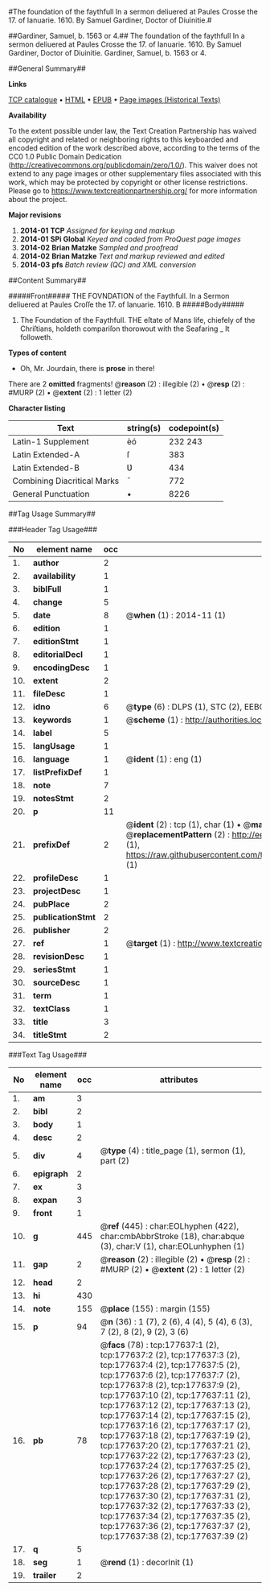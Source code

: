 #The foundation of the faythfull In a sermon deliuered at Paules Crosse the 17. of Ianuarie. 1610. By Samuel Gardiner, Doctor of Diuinitie.#

##Gardiner, Samuel, b. 1563 or 4.##
The foundation of the faythfull In a sermon deliuered at Paules Crosse the 17. of Ianuarie. 1610. By Samuel Gardiner, Doctor of Diuinitie.
Gardiner, Samuel, b. 1563 or 4.

##General Summary##

**Links**

[TCP catalogue](http://www.ota.ox.ac.uk/tcp/)  • 
[HTML](http://tei.it.ox.ac.uk/tcp/Texts-HTML/free/B13/B13700.html)  • 
[EPUB](http://tei.it.ox.ac.uk/tcp/Texts-EPUB/free/B13/B13700.epub) • 
[Page images (Historical Texts)](https://historicaltexts.jisc.ac.uk/eebo-99851764e)

**Availability**

To the extent possible under law, the Text Creation Partnership has waived all copyright and related or neighboring rights to this keyboarded and encoded edition of the work described above, according to the terms of the CC0 1.0 Public Domain Dedication (http://creativecommons.org/publicdomain/zero/1.0/). This waiver does not extend to any page images or other supplementary files associated with this work, which may be protected by copyright or other license restrictions. Please go to https://www.textcreationpartnership.org/ for more information about the project.

**Major revisions**

1. __2014-01__ __TCP__ *Assigned for keying and markup*
1. __2014-01__ __SPi Global__ *Keyed and coded from ProQuest page images*
1. __2014-02__ __Brian Matzke__ *Sampled and proofread*
1. __2014-02__ __Brian Matzke__ *Text and markup reviewed and edited*
1. __2014-03__ __pfs__ *Batch review (QC) and XML conversion*

##Content Summary##

#####Front#####
THE FOVNDATION of the Faythfull. In a Sermon deliuered at Paules Croſſe the 17. of Ianuarie. 1610. B
#####Body#####

1. The Foundation of the Faythfull.
THE eſtate of Mans life, chiefely of the Chriſtians, holdeth compariſon thorowout with the Seafaring
    _ It followeth.

**Types of content**

  * Oh, Mr. Jourdain, there is **prose** in there!

There are 2 **omitted** fragments! 
 @__reason__ (2) : illegible (2)  •  @__resp__ (2) : #MURP (2)  •  @__extent__ (2) : 1 letter (2)

**Character listing**


|Text|string(s)|codepoint(s)|
|---|---|---|
|Latin-1 Supplement|èó|232 243|
|Latin Extended-A|ſ|383|
|Latin Extended-B|Ʋ|434|
|Combining             Diacritical Marks|̄|772|
|General Punctuation|•|8226|

##Tag Usage Summary##

###Header Tag Usage###

|No|element name|occ|attributes|
|---|---|---|---|
|1.|__author__|2||
|2.|__availability__|1||
|3.|__biblFull__|1||
|4.|__change__|5||
|5.|__date__|8| @__when__ (1) : 2014-11 (1)|
|6.|__edition__|1||
|7.|__editionStmt__|1||
|8.|__editorialDecl__|1||
|9.|__encodingDesc__|1||
|10.|__extent__|2||
|11.|__fileDesc__|1||
|12.|__idno__|6| @__type__ (6) : DLPS (1), STC (2), EEBO-CITATION (1), PROQUEST (1), VID (1)|
|13.|__keywords__|1| @__scheme__ (1) : http://authorities.loc.gov/ (1)|
|14.|__label__|5||
|15.|__langUsage__|1||
|16.|__language__|1| @__ident__ (1) : eng (1)|
|17.|__listPrefixDef__|1||
|18.|__note__|7||
|19.|__notesStmt__|2||
|20.|__p__|11||
|21.|__prefixDef__|2| @__ident__ (2) : tcp (1), char (1)  •  @__matchPattern__ (2) : ([0-9\-]+):([0-9IVX]+) (1), (.+) (1)  •  @__replacementPattern__ (2) : http://eebo.chadwyck.com/downloadtiff?vid=$1&page=$2 (1), https://raw.githubusercontent.com/textcreationpartnership/Texts/master/tcpchars.xml#$1 (1)|
|22.|__profileDesc__|1||
|23.|__projectDesc__|1||
|24.|__pubPlace__|2||
|25.|__publicationStmt__|2||
|26.|__publisher__|2||
|27.|__ref__|1| @__target__ (1) : http://www.textcreationpartnership.org/docs/. (1)|
|28.|__revisionDesc__|1||
|29.|__seriesStmt__|1||
|30.|__sourceDesc__|1||
|31.|__term__|1||
|32.|__textClass__|1||
|33.|__title__|3||
|34.|__titleStmt__|2||


###Text Tag Usage###

|No|element name|occ|attributes|
|---|---|---|---|
|1.|__am__|3||
|2.|__bibl__|2||
|3.|__body__|1||
|4.|__desc__|2||
|5.|__div__|4| @__type__ (4) : title_page (1), sermon (1), part (2)|
|6.|__epigraph__|2||
|7.|__ex__|3||
|8.|__expan__|3||
|9.|__front__|1||
|10.|__g__|445| @__ref__ (445) : char:EOLhyphen (422), char:cmbAbbrStroke (18), char:abque (3), char:V (1), char:EOLunhyphen (1)|
|11.|__gap__|2| @__reason__ (2) : illegible (2)  •  @__resp__ (2) : #MURP (2)  •  @__extent__ (2) : 1 letter (2)|
|12.|__head__|2||
|13.|__hi__|430||
|14.|__note__|155| @__place__ (155) : margin (155)|
|15.|__p__|94| @__n__ (36) : 1 (7), 2 (6), 4 (4), 5 (4), 6 (3), 7 (2), 8 (2), 9 (2), 3 (6)|
|16.|__pb__|78| @__facs__ (78) : tcp:177637:1 (2), tcp:177637:2 (2), tcp:177637:3 (2), tcp:177637:4 (2), tcp:177637:5 (2), tcp:177637:6 (2), tcp:177637:7 (2), tcp:177637:8 (2), tcp:177637:9 (2), tcp:177637:10 (2), tcp:177637:11 (2), tcp:177637:12 (2), tcp:177637:13 (2), tcp:177637:14 (2), tcp:177637:15 (2), tcp:177637:16 (2), tcp:177637:17 (2), tcp:177637:18 (2), tcp:177637:19 (2), tcp:177637:20 (2), tcp:177637:21 (2), tcp:177637:22 (2), tcp:177637:23 (2), tcp:177637:24 (2), tcp:177637:25 (2), tcp:177637:26 (2), tcp:177637:27 (2), tcp:177637:28 (2), tcp:177637:29 (2), tcp:177637:30 (2), tcp:177637:31 (2), tcp:177637:32 (2), tcp:177637:33 (2), tcp:177637:34 (2), tcp:177637:35 (2), tcp:177637:36 (2), tcp:177637:37 (2), tcp:177637:38 (2), tcp:177637:39 (2)|
|17.|__q__|5||
|18.|__seg__|1| @__rend__ (1) : decorInit (1)|
|19.|__trailer__|2||
